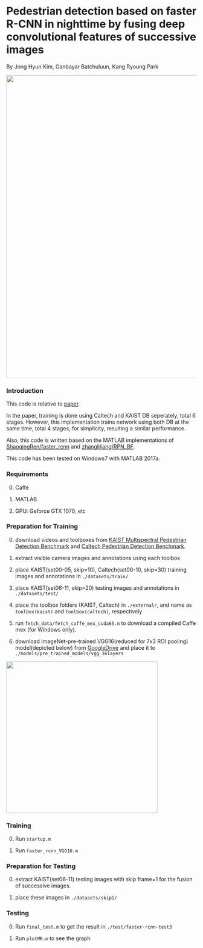 # Pedestrian detection based on faster R-CNN in nighttime by fusing deep convolutional features of successive images
By Jong Hyun Kim, Ganbayar Batchuluun, Kang Ryoung Park

<div align="left">
    <img src="/images/sample.jpg" width="800px"</img> 
</div>

### Introduction
This code is relative to [paper](https://www.sciencedirect.com/science/article/pii/S0957417418304354).

In the paper, training is done using Caltech and KAIST DB seperately, total 6 stages. However, this implementation trains network using both DB at the same time, total 4 stages, for simplicity, resulting a similar performance.

Also, this code is written based on the MATLAB implementations of [ShaoqingRen/faster_rcnn](https://github.com/ShaoqingRen/faster_rcnn) and [zhangliliang/RPN_BF](https://github.com/zhangliliang/RPN_BF).

This code has been tested on Windows7 with MATLAB 2017a.

### Requirements

0. Caffe

0. MATLAB

0. GPU: Geforce GTX 1070, etc

### Preparation for Training

0. download videos and toolboxes from [KAIST Multispectral Pedestrian Detection Benchmark](https://sites.google.com/site/pedestrianbenchmark/home) and [Caltech Pedestrian Detection Benchmark](http://www.vision.caltech.edu/Image_Datasets/CaltechPedestrians/).

0. extract visible camera images and annotations using each toolbox 

0. place KAIST(set00-05, skip=10), Caltech(set00-10, skip=30) training images and annotations in `./datasets/train/`

0. place KAIST(set06-11, skip=20) testing images and annotations in `./datasets/test/`

0. place the toolbox folders (KAIST, Caltech) in `./external/`, and name as `toolbox(kaist)` and `toolbox(caltech)`, respectively

0. run `fetch_data/fetch_caffe_mex_cuda65.m` to download a compiled Caffe mex (for Windows only).

0. download ImageNet-pre-trained VGG16(reduced for 7x3 ROI pooling) model(depicted below) from [GoogleDrive](https://drive.google.com/uc?export=download&id=1HIFDJtforADOt0M9P10AIUrY8qsA3MVc) and place it to `./models/pre_trained_models/vgg_16layers`

<div align="left">
    <img src="/images/fine_tuning.jpg" width="400px"</img> 
</div>

### Training

0. Run `startup.m`

0. Run `faster_rcnn_VGG16.m`

### Preparation for Testing

0. extract KAIST(set06-11) testing images with skip frame=1 for the fusion of successive images.

0. place these images in `./datasets/skip1/`

### Testing

0. Run `final_test.m` to get the result in `./test/faster-rcnn-test3`

0. Run `plotMR.m` to see the graph

